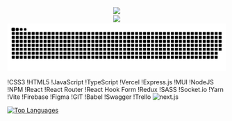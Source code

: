 <div align="center"> 
  

  <img height="100" src="https://readme-typing-svg.herokuapp.com?color=purple&lines=Frontend+Developer"/>

</a>
</div>

<div align="center">
    <img src="https://skillicons.dev/icons?i=javascript,typescript,styledcomponents,redux,react,mui,html,css,vscode,github,figma,scss,git,vite,vercel" />
    
   
</div>



<div align="center">
  <a href="https://github.com/TEMURBEKTUMANBAEV">
  <img src="https://github.com/bimashazaman/Github-snake-SVG/raw/master/snake.svg"
       alt="snake" /></a>
</div>


!CSS3 !HTML5 !JavaScript !TypeScript  !Vercel  !Express.js !MUI !NodeJS !NPM !React !React Router !React Hook Form !Redux !SASS !Socket.io  !Yarn !Vite  !Firebase  !Figma  !GIT !Babel  !Swagger !Trello <img alt="next.js" src="https://img.shields.io/badge/next.js-000.svg?&style=for-the-badge&logo=next.js&logoColor=fff" />&nbsp;

<a href="https://github.com/kydyrmyshov107" align="left"><img src="https://github-readme-stats.vercel.app/api/top-langs/?username=kydyrmyshov107&langs_count=10&title_color=a855f7&text_color=ffffff&icon_color=a855f7&bg_color=0f172a&hide_border=true&locale=en&custom_title=Top%20%Languages" alt="Top Languages" /></a>
